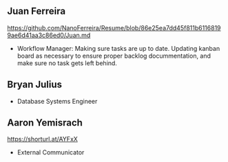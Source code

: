 ## Juan Ferreira
https://github.com/NanoFerreira/Resume/blob/86e25ea7dd45f811b61168199ae6d41aa3c86ed0/Juan.md
 - Workflow Manager: Making sure tasks are up to date. Updating kanban board as necessary to ensure proper backlog docummentation, and make sure no task gets left behind.

## Bryan Julius
 - Database Systems Engineer

## Aaron Yemisrach
https://shorturl.at/AYFxX

 - External Communicator
